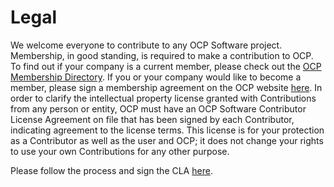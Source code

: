 # Legal
We welcome everyone to contribute to any OCP Software project. Membership, in good
standing, is required to make a contribution to OCP. To find out if your company is a current
member, please check out the [OCP Membership Directory]([https://www.opencompute.org/membership/membership-organizational-directory](https://www.opencompute.org/membership/membership-organizational-directory)). If you or your company would like
to become a member, please sign a membership agreement on the OCP website [here](https://www.opencompute.org/membership/agreements).
In order to clarify the intellectual property license granted with Contributions from any person
or entity, OCP must have an OCP Software Contributor License Agreement on file that has been
signed by each Contributor, indicating agreement to the license terms. This license is for your
protection as a Contributor as well as the user and OCP; it does not change your rights to use
your own Contributions for any other purpose.

Please follow the process and sign the CLA [here](https://github.com/opencomputeproject/OCP-Software-GitHub-Process/blob/master/legal/OCP%20SW%20CLA%2008032020.pdf). 
